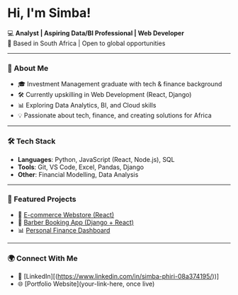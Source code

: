 # Hi, I'm Simba! 

💻 **Analyst | Aspiring Data/BI Professional | Web Developer**  
📍 Based in South Africa | Open to global opportunities  

---

### 🚀 About Me
- 🎓 Investment Management graduate with tech & finance background  
- 🛠️ Currently upskilling in Web Development (React, Django)  
- 📊 Exploring Data Analytics, BI, and Cloud skills  
- 💡 Passionate about tech, finance, and creating solutions for Africa  

---

### 🛠️ Tech Stack
- **Languages**: Python, JavaScript (React, Node.js), SQL  
- **Tools**: Git, VS Code, Excel, Pandas, Django  
- **Other**: Financial Modelling, Data Analysis  

---

### 📌 Featured Projects
- 🛒 [E-commerce Webstore (React)](your-link-here)  
- 💈 [Barber Booking App (Django + React)](your-link-here)  
- 📊 [Personal Finance Dashboard](your-link-here)  

---

### 🌍 Connect With Me
- 🔗 [LinkedIn][(https://www.linkedin.com/in/simba-phiri-08a374195/))]  
- 🌐 [Portfolio Website](your-link-here, once live)  
